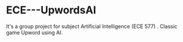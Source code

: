 # ECE---UpwordsAI
It's a group project for subject Artificial Intelligence (ECE 577) . Classic game Upword using AI.
